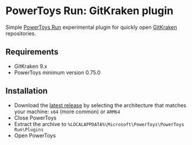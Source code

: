 # PowerToys Run: GitKraken plugin

Simple [PowerToys Run](https://learn.microsoft.com/windows/powertoys/run) experimental plugin for quickly open [GitKraken](https://www.gitkraken.com/) repositories.

## Requirements

- GitKraken 9.x
- PowerToys minimum version 0.75.0

## Installation

- Download the [latest release](https://github.com/davidegiacometti/PowerToys-Run-GitKraken/releases/) by selecting the architecture that matches your machine: `x64` (more common) or `ARM64`
- Close PowerToys
- Extract the archive to `%LOCALAPPDATA%\Microsoft\PowerToys\PowerToys Run\Plugins`
- Open PowerToys